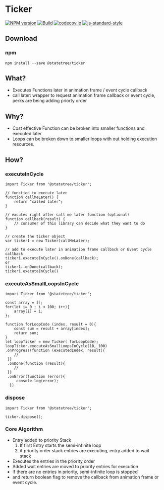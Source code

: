 # Ticker
[![NPM version](https://img.shields.io/npm/v/ticker.svg?style=flat-square)](https://www.npmjs.com/package/ticker)
[![Build](https://travis-ci.com/StateTree/ticker.svg?branch=master)](https://travis-ci.org/StateTree/ticker)
[![codecov.io](https://codecov.io/github/StateTree/ticker/coverage.svg?branch=master)](https://codecov.io/github/StateTree/ticker?branch=master)
[![js-standard-style](https://img.shields.io/badge/code%20style-standard-brightgreen.svg)](http://standardjs.com/)

## Download

### npm
```
npm install --save @statetree/ticker
```


## What?
* Executes Functions later in animation frame / event cycle callback
* call later: wrapper to request animation frame callback or event cycle, perks are being adding priorty order

## Why?
* Cost effective Function can be broken into smaller functions and executed later
* Loops can be broken down to smaller loops with out holding execution resources.


## How?

### executeInCycle

```
import Ticker from '@statetree/ticker';

// function to execute later
function callMeLater() {
    return "called later";
}

// excutes right after call me later function (optional)
function callback(result) {
    // consumer of this library can decide what they want to do
}

// create the ticker object
var ticker1 = new Ticker(callMeLater);

// add to execute later in animation frame callback or Event cycle callback
ticker1.executeInCycle().onDone(callback);
or
ticker1..onDone(callback);
ticker1.executeInCycle()

```

### executeAsSmallLoopsInCycle

```
import Ticker from '@statetree/ticker';

const array = [];
for(let i= 0 ; i < 100; i++){
	array[i] = i;
};

function forLoopCode (index, result = 0){
	const sum = result + array[index];
	return sum;
}
let loopTicker = new Ticker( forLoopCode);
loopTicker.executeAsSmallLoopsInCycle(10, 100)
.onProgress(function (executedIndex, result){
    //
 })
 .onDone(function (result){
    //
 })
 .onError(function (error){
     console.log(error);
  })

```
### dispose

```
import Ticker from '@statetree/ticker';

ticker.dispose();
```

### Core Algorithm
 * Entry added to priority Stack
    1. If first Entry starts the semi-infinite loop
    2. if priority order stack entries are executing, entry added to wait stack
 * Executes the entries in the priority order
 * Added wait entries are moved to priority entries for execution
 * If there are no entries in priority, semi-infinite loop is stopped
 * and return boolean flag to remove the callback from animation frame or event cycle.

